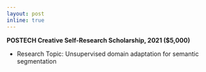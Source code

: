 ```yaml
---
layout: post
inline: true
---
```


**POSTECH Creative Self-Research Scholarship, 2021 ($5,000)** 
- Research Topic: Unsupervised domain adaptation for semantic segmentation
